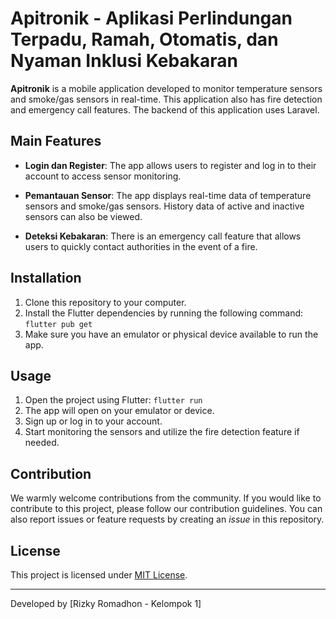 # Apitronik - Aplikasi Perlindungan Terpadu, Ramah, Otomatis, dan Nyaman Inklusi Kebakaran

**Apitronik** is a mobile application developed to monitor temperature sensors and smoke/gas sensors in real-time. This application also has fire detection and emergency call features. The backend of this application uses Laravel.

## Main Features
- **Login dan Register**: The app allows users to register and log in to their account to access sensor monitoring.

- **Pemantauan Sensor**: The app displays real-time data of temperature sensors and smoke/gas sensors. History data of active and inactive sensors can also be viewed.

- **Deteksi Kebakaran**: There is an emergency call feature that allows users to quickly contact authorities in the event of a fire.

## Installation
1. Clone this repository to your computer.
2. Install the Flutter dependencies by running the following command:
   `flutter pub get`
4. Make sure you have an emulator or physical device available to run the app.

## Usage
1. Open the project using Flutter:
   `flutter run`
3. The app will open on your emulator or device.
4. Sign up or log in to your account.
5. Start monitoring the sensors and utilize the fire detection feature if needed.

## Contribution
We warmly welcome contributions from the community. If you would like to contribute to this project, please follow our contribution guidelines. You can also report issues or feature requests by creating an _issue_ in this repository.

## License
This project is licensed under [MIT License](LICENSE).

---

Developed by [Rizky Romadhon - Kelompok 1]


